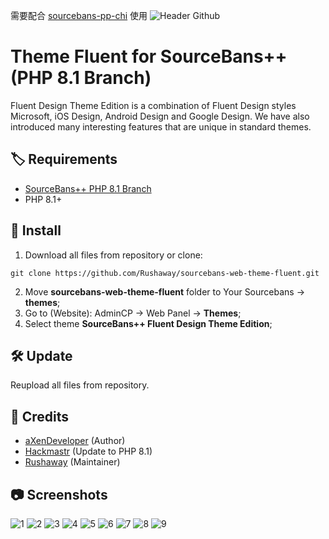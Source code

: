 需要配合 [sourcebans-pp-chi](https://github.com/F1F88/sourcebans-pp-chi/tree/feature-Chinesization) 使用
![Header Github](https://raw.githubusercontent.com/Rushaway/sourcebans-web-theme-fluent/master/sourcebans-web-theme-fluent/screenshot.jpg)

# Theme Fluent for SourceBans++ (PHP 8.1 Branch)
Fluent Design Theme Edition is a combination of Fluent Design styles Microsoft, iOS Design, Android Design and Google Design. We have also introduced many interesting features that are unique in standard themes.

## 🏷️ Requirements
- [SourceBans++ PHP 8.1 Branch](https://github.com/sbpp/sourcebans-pp/tree/php81)
- PHP 8.1+

## 🧰 Install
1. Download all files from repository or clone:
```
git clone https://github.com/Rushaway/sourcebans-web-theme-fluent.git
```
2. Move **sourcebans-web-theme-fluent** folder to Your Sourcebans -> **themes**;
3. Go to (Website): AdminCP -> Web Panel -> **Themes**;
4. Select theme **SourceBans++ Fluent Design Theme Edition**;

## 🛠️ Update
Reupload all files from repository.

## 🚀 Credits
- [aXenDeveloper](https://github.com/aXenDeveloper) (Author)
- [Hackmastr](https://github.com/Hackmastr) (Update to PHP 8.1)
- [Rushaway](https://github.com/Rushaway) (Maintainer)

## 📷 Screenshots
![1](https://raw.githubusercontent.com/Rushaway/sourcebans-web-theme-fluent/master/screenshots/1.png)
![2](https://raw.githubusercontent.com/Rushaway/sourcebans-web-theme-fluent/master/screenshots/2.png)
![3](https://raw.githubusercontent.com/Rushaway/sourcebans-web-theme-fluent/master/screenshots/3.png)
![4](https://raw.githubusercontent.com/Rushaway/sourcebans-web-theme-fluent/master/screenshots/4.png)
![5](https://raw.githubusercontent.com/Rushaway/sourcebans-web-theme-fluent/master/screenshots/5.png)
![6](https://raw.githubusercontent.com/Rushaway/sourcebans-web-theme-fluent/master/screenshots/6.png)
![7](https://raw.githubusercontent.com/Rushaway/sourcebans-web-theme-fluent/master/screenshots/7.png)
![8](https://raw.githubusercontent.com/Rushaway/sourcebans-web-theme-fluent/master/screenshots/8.png)
![9](https://raw.githubusercontent.com/Rushaway/sourcebans-web-theme-fluent/master/screenshots/9.png)
